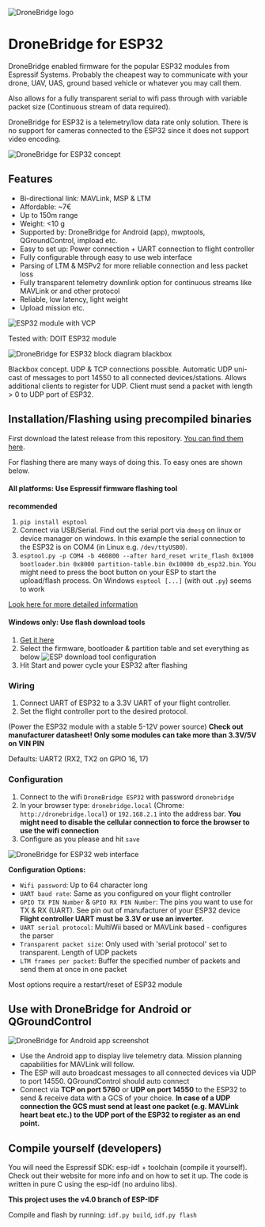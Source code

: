 ![DroneBridge logo](https://raw.githubusercontent.com/DroneBridge/ESP32/master/wiki/DroneBridgeLogo_text.png)

# DroneBridge for ESP32
DroneBridge enabled firmware for the popular ESP32 modules from Espressif Systems. Probably the cheapest way to
communicate with your drone, UAV, UAS, ground based vehicle or whatever you may call them.

Also allows for a fully transparent serial to wifi pass through with variable packet size
(Continuous stream of data required).

DroneBridge for ESP32 is a telemetry/low data rate only solution. There is no support for cameras connected to the ESP32 since it does not support video encoding.

![DroneBridge for ESP32 concept](https://raw.githubusercontent.com/DroneBridge/ESP32/master/wiki/db_ESP32_setup.png)

## Features
-   Bi-directional link: MAVLink, MSP & LTM
-   Affordable: ~7€
-   Up to 150m range
-   Weight: <10 g
-   Supported by: DroneBridge for Android (app), mwptools, QGroundControl, impload etc.
-   Easy to set up: Power connection + UART connection to flight controller
-   Fully configurable through easy to use web interface
-   Parsing of LTM & MSPv2 for more reliable connection and less packet loss
-   Fully transparent telemetry downlink option for continuous streams like MAVLink or and other protocol
-   Reliable, low latency, light weight
-   Upload mission etc.

![ESP32 module with VCP](https://upload.wikimedia.org/wikipedia/commons/thumb/2/20/ESP32_Espressif_ESP-WROOM-32_Dev_Board.jpg/313px-ESP32_Espressif_ESP-WROOM-32_Dev_Board.jpg)

Tested with: DOIT ESP32 module

![DroneBridge for ESP32 block diagram blackbox](https://raw.githubusercontent.com/DroneBridge/ESP32/master/wiki/DroneBridgeForESP32Blackbox.png)

Blackbox concept. UDP & TCP connections possible. Automatic UDP uni-cast of messages to port 14550 to all 
connected devices/stations. Allows additional clients to register for UDP. Client must send a packet with length > 0 to UDP port of ESP32.

## Installation/Flashing using precompiled binaries

First download the latest release from this repository.
[You can find them here](https://github.com/DroneBridge/ESP32/releases).

For flashing there are many ways of doing this. To easy ones are shown below.

#### All platforms: Use Espressif firmware flashing tool

**recommended**

1.  `pip install esptool`
2.  Connect via USB/Serial. Find out the serial port via `dmesg` on linux or device manager on windows.
  In this example the serial connection to the ESP32 is on COM4 (in Linux e.g. `/dev/ttyUSB0`).
3.  `esptool.py -p COM4 -b 460800 --after hard_reset write_flash 0x1000 bootloader.bin 0x8000 partition-table.bin 0x10000 db_esp32.bin`. You might need to press the boot button on your ESP to start the upload/flash process. On Windows `esptool [...]` (with out `.py`) seems to work

[Look here for more detailed information](https://github.com/espressif/esptool)

#### Windows only: Use flash download tools

1.  [Get it here](https://www.espressif.com/en/support/download/other-tools)
2.  Select the firmware, bootloader & partition table and set everything as below
   ![ESP download tool configuration](https://raw.githubusercontent.com/DroneBridge/ESP32/master/wiki/ESP32Flasher.PNG)
3.  Hit Start and power cycle your ESP32 after flashing

### Wiring

1.  Connect UART of ESP32 to a 3.3V UART of your flight controller.
2.  Set the flight controller port to the desired protocol.

(Power the ESP32 module with a stable 5-12V power source) **Check out manufacturer datasheet! Only some modules can
take more than 3.3V/5V on VIN PIN**

Defaults: UART2 (RX2, TX2 on GPIO 16, 17)

### Configuration
1.  Connect to the wifi `DroneBridge ESP32` with password `dronebridge`
2.  In your browser type: `dronebridge.local` (Chrome: `http://dronebridge.local`) or `192.168.2.1` into the address bar.
 **You might need to disable the cellular connection to force the browser to use the wifi connection**
3.  Configure as you please and hit `save`

![DroneBridge for ESP32 web interface](https://raw.githubusercontent.com/DroneBridge/ESP32/master/wiki/DroneBridge_for_ESP32_web_interface.png)

**Configuration Options:**
-   `Wifi password`: Up to 64 character long
-   `UART baud rate`: Same as you configured on your flight controller
-   `GPIO TX PIN Number` & `GPIO RX PIN Number`: The pins you want to use for TX & RX (UART). See pin out of manufacturer of your ESP32 device **Flight controller UART must be 3.3V or use an inverter.**
-   `UART serial protocol`: MultiWii based or MAVLink based - configures the parser
-   `Transparent packet size`: Only used with 'serial protocol' set to transparent. Length of UDP packets
-   `LTM frames per packet`: Buffer the specified number of packets and send them at once in one packet

Most options require a restart/reset of ESP32 module

## Use with DroneBridge for Android or QGroundControl
![DroneBridge for Android app screenshot](https://raw.githubusercontent.com/DroneBridge/ESP32/master/wiki/dp_app-map-2017-10-29-kleiner.png)

-   Use the Android app to display live telemetry data. Mission planning capabilities for MAVLink will follow.
-   The ESP will auto broadcast messages to all connected devices via UDP to port 14550. QGroundControl should auto connect
-   Connect via **TCP on port 5760** or **UDP on port 14550** to the ESP32 to send & receive data with a GCS of your choice. **In case of a UDP connection the GCS must send at least one packet (e.g. MAVLink heart beat etc.) to the UDP port of the ESP32 to register as an end point.**

## Compile yourself (developers)

 You will need the Espressif SDK: esp-idf + toolchain (compile it yourself). Check out their website for more info and on how to set it up.
 The code is written in pure C using the esp-idf (no arduino libs).

 **This project uses the v4.0 branch of ESP-IDF**

 Compile and flash by running: `idf.py build`, `idf.py flash`
